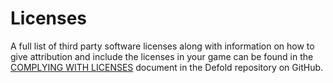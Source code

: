 # Licenses

A full list of third party software licenses along with information on how to give attribution and include the licenses in your game can be found in the [COMPLYING WITH LICENSES](https://github.com/defold/defold/blob/dev/COMPLYING_WITH_LICENSES.md) document in the Defold repository on GitHub.
